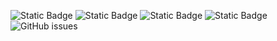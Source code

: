 ![Static Badge](https://img.shields.io/badge/blacklists-60-000000) ![Static Badge](https://img.shields.io/badge/blacklisted-2688229-cc0000) ![Static Badge](https://img.shields.io/badge/whitelisted-2244-00CC00) ![Static Badge](https://img.shields.io/badge/streaming_blacklist-28107-000000) ![GitHub issues](https://img.shields.io/github/issues/fabriziosalmi/blacklists)
